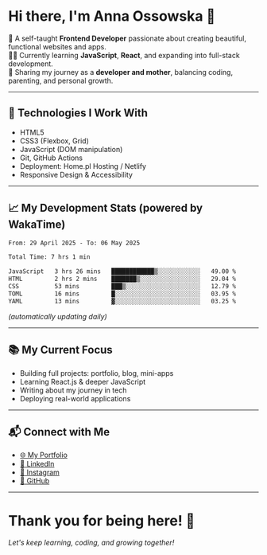 # Hi there, I'm Anna Ossowska 👋

🌸 A self-taught **Frontend Developer** passionate about creating beautiful, functional websites and apps.  
👩‍💻 Currently learning **JavaScript**, **React**, and expanding into full-stack development.  
💬 Sharing my journey as a **developer and mother**, balancing coding, parenting, and personal growth.

---

## 🚀 Technologies I Work With
- HTML5
- CSS3 (Flexbox, Grid)
- JavaScript (DOM manipulation)
- Git, GitHub Actions
- Deployment: Home.pl Hosting / Netlify
- Responsive Design & Accessibility

---

## 📈 My Development Stats (powered by WakaTime)

<!--START_SECTION:waka-->

```txt
From: 29 April 2025 - To: 06 May 2025

Total Time: 7 hrs 1 min

JavaScript   3 hrs 26 mins   ████████████▒░░░░░░░░░░░░   49.00 %
HTML         2 hrs 2 mins    ███████▒░░░░░░░░░░░░░░░░░   29.04 %
CSS          53 mins         ███▒░░░░░░░░░░░░░░░░░░░░░   12.79 %
TOML         16 mins         █░░░░░░░░░░░░░░░░░░░░░░░░   03.95 %
YAML         13 mins         ▓░░░░░░░░░░░░░░░░░░░░░░░░   03.25 %
```

<!--END_SECTION:waka-->

_(automatically updating daily)_

---

## 📚 My Current Focus

- Building full projects: portfolio, blog, mini-apps
- Learning React.js & deeper JavaScript
- Writing about my journey in tech
- Deploying real-world applications

---

## 📬 Connect with Me

- [🌐 My Portfolio](https://ossowska.tech)
- [💼 LinkedIn](https://linkedin.com/in/anna-ossowska-130493a0/)
- [📸 Instagram](https://instagram.com/wiedzma_w_korpo/)
- [🐙 GitHub](https://github.com/anka-oss)

---

# Thank you for being here! 🚀  
_Let's keep learning, coding, and growing together!_

